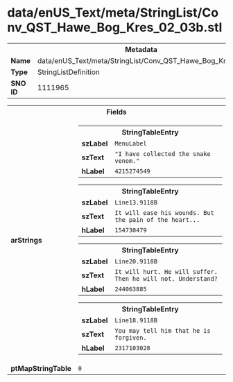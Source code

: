 <h1>data/enUS_Text/meta/StringList/Conv_QST_Hawe_Bog_Kres_02_03b.stl</h1><table><tr><th colspan="100%">Metadata</th></tr><tr><td><b>Name</b></td><td>data/enUS_Text/meta/StringList/Conv_QST_Hawe_Bog_Kres_02_03b.stl</td></tr><tr><td><b>Type</b></td><td>StringListDefinition</td></tr><tr><td><b>SNO ID</b></td><td>1111965</td></tr></table>

<table><tr><th colspan="100%">Fields</th></tr><tr><td><b>arStrings</b></td><td><table><tr><th colspan="100%">StringTableEntry</th></tr><tr><td><b>szLabel</b></td><td><code>MenuLabel</code></td></tr><tr><td><b>szText</b></td><td><code>"I have collected the snake venom."</code></td></tr><tr><td><b>hLabel</b></td><td><code>4215274549</code></td></tr></table>


<table><tr><th colspan="100%">StringTableEntry</th></tr><tr><td><b>szLabel</b></td><td><code>Line13.9118B</code></td></tr><tr><td><b>szText</b></td><td><code>It will ease his wounds. But the pain of the heart...</code></td></tr><tr><td><b>hLabel</b></td><td><code>154730479</code></td></tr></table>


<table><tr><th colspan="100%">StringTableEntry</th></tr><tr><td><b>szLabel</b></td><td><code>Line20.9118B</code></td></tr><tr><td><b>szText</b></td><td><code>It will hurt. He will suffer. Then he will not. Understand?</code></td></tr><tr><td><b>hLabel</b></td><td><code>244063885</code></td></tr></table>


<table><tr><th colspan="100%">StringTableEntry</th></tr><tr><td><b>szLabel</b></td><td><code>Line18.9118B</code></td></tr><tr><td><b>szText</b></td><td><code>You may tell him that he is forgiven.</code></td></tr><tr><td><b>hLabel</b></td><td><code>2317103028</code></td></tr></table>


</td></tr><tr><td><b>ptMapStringTable</b></td><td><code>0</code></td></tr></table>

